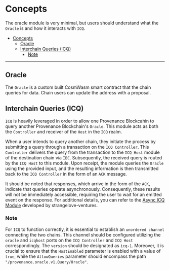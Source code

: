 <!--
order: 1
-->

# Concepts

The oracle module is very minimal, but users should understand what the `Oracle` is and how it interacts with `ICQ`.

<!-- TOC 2 -->
- [Concepts](#concepts)
  - [Oracle](#oracle)
  - [Interchain Queries (ICQ)](#interchain-queries-icq)
    - [Note](#note)


---
## Oracle

The `Oracle` is a custom built CosmWasm smart contract that the chain queries for data. Chain users can update the address with a proposal.

## Interchain Queries (ICQ)

`ICQ` is heavily leveraged in order to allow one Provenance Blockcahin to query another Provenance Blockchain's `Oracle`. This module acts as both the `Controller` and receiver of the `Host` in the `ICQ` realm.

When a user intends to query another chain, they initiate the process by submitting a query through a transaction on the `ICQ Controller`. This `Controller` delivers the query from the transaction to the `ICQ Host` module of the destination chain via `IBC`. Subsequently, the received query is routed by the `ICQ Host` to this module. Upon receipt, the module queries the `Oracle` using the provided input, and the resulting information is then transmitted back to the `ICQ Controller` in the form of an `ACK` message.

It should be noted that responses, which arrive in the form of the `ACK`, indicate that queries operate asynchronously. Consequently, these results will not be immediately accessible, requiring the user to wait for an emitted event on the response. For additional details, you can refer to the [Async ICQ Module](https://github.com/strangelove-ventures/async-icq) developed by strangelove-ventures.

### Note

For `ICQ` to function correctly, it is essential to establish an `unordered channel` connecting the two chains. This channel should be configured utilizing the `oracle` and `icqhost` ports on the `ICQ Controller` and `ICQ Host` correspondingly. The `version` should be designated as `icq-1`. Moreover, it is crucial to ensure that the `HostEnabled` parameter is enabled with a value of `true`, while the `AllowQueries` parameter should encompass the path `"/provenance.oracle.v1.Query/Oracle"`.
